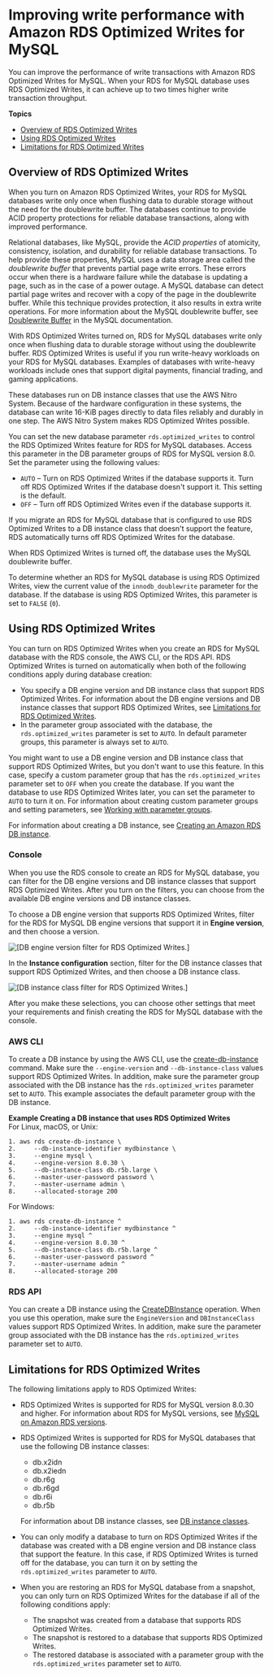 # Improving write performance with Amazon RDS Optimized Writes for MySQL<a name="rds-optimized-writes"></a>

You can improve the performance of write transactions with Amazon RDS Optimized Writes for MySQL\. When your RDS for MySQL database uses RDS Optimized Writes, it can achieve up to two times higher write transaction throughput\.

**Topics**
+ [Overview of RDS Optimized Writes](#rds-optimized-writes-overview)
+ [Using RDS Optimized Writes](#rds-optimized-writes-using)
+ [Limitations for RDS Optimized Writes](#rds-optimized-writes-limitations)

## Overview of RDS Optimized Writes<a name="rds-optimized-writes-overview"></a>

When you turn on Amazon RDS Optimized Writes, your RDS for MySQL databases write only once when flushing data to durable storage without the need for the doublewrite buffer\. The databases continue to provide ACID property protections for reliable database transactions, along with improved performance\.

Relational databases, like MySQL, provide the *ACID properties* of atomicity, consistency, isolation, and durability for reliable database transactions\. To help provide these properties, MySQL uses a data storage area called the *doublewrite buffer* that prevents partial page write errors\. These errors occur when there is a hardware failure while the database is updating a page, such as in the case of a power outage\. A MySQL database can detect partial page writes and recover with a copy of the page in the doublewrite buffer\. While this technique provides protection, it also results in extra write operations\. For more information about the MySQL doublewrite buffer, see [Doublewrite Buffer](https://dev.mysql.com/doc/refman/8.0/en/innodb-doublewrite-buffer.html) in the MySQL documentation\.

With RDS Optimized Writes turned on, RDS for MySQL databases write only once when flushing data to durable storage without using the doublewrite buffer\. RDS Optimized Writes is useful if you run write\-heavy workloads on your RDS for MySQL databases\. Examples of databases with write\-heavy workloads include ones that support digital payments, financial trading, and gaming applications\.

These databases run on DB instance classes that use the AWS Nitro System\. Because of the hardware configuration in these systems, the database can write 16\-KiB pages directly to data files reliably and durably in one step\. The AWS Nitro System makes RDS Optimized Writes possible\.

You can set the new database parameter `rds.optimized_writes` to control the RDS Optimized Writes feature for RDS for MySQL databases\. Access this parameter in the DB parameter groups of RDS for MySQL version 8\.0\. Set the parameter using the following values:
+ `AUTO` – Turn on RDS Optimized Writes if the database supports it\. Turn off RDS Optimized Writes if the database doesn't support it\. This setting is the default\.
+ `OFF` – Turn off RDS Optimized Writes even if the database supports it\.

If you migrate an RDS for MySQL database that is configured to use RDS Optimized Writes to a DB instance class that doesn't support the feature, RDS automatically turns off RDS Optimized Writes for the database\.

When RDS Optimized Writes is turned off, the database uses the MySQL doublewrite buffer\.

To determine whether an RDS for MySQL database is using RDS Optimized Writes, view the current value of the `innodb_doublewrite` parameter for the database\. If the database is using RDS Optimized Writes, this parameter is set to `FALSE` \(`0`\)\.

## Using RDS Optimized Writes<a name="rds-optimized-writes-using"></a>

You can turn on RDS Optimized Writes when you create an RDS for MySQL database with the RDS console, the AWS CLI, or the RDS API\. RDS Optimized Writes is turned on automatically when both of the following conditions apply during database creation:
+ You specify a DB engine version and DB instance class that support RDS Optimized Writes\. For information about the DB engine versions and DB instance classes that support RDS Optimized Writes, see [Limitations for RDS Optimized Writes](#rds-optimized-writes-limitations)\.
+ In the parameter group associated with the database, the `rds.optimized_writes` parameter is set to `AUTO`\. In default parameter groups, this parameter is always set to `AUTO`\.

You might want to use a DB engine version and DB instance class that support RDS Optimized Writes, but you don't want to use this feature\. In this case, specify a custom parameter group that has the `rds.optimized_writes` parameter set to `OFF` when you create the database\. If you want the database to use RDS Optimized Writes later, you can set the parameter to `AUTO` to turn it on\. For information about creating custom parameter groups and setting parameters, see [Working with parameter groups](USER_WorkingWithParamGroups.md)\.

For information about creating a DB instance, see [Creating an Amazon RDS DB instance](USER_CreateDBInstance.md)\.

### Console<a name="rds-optimized-writes-using-console"></a>

When you use the RDS console to create an RDS for MySQL database, you can filter for the DB engine versions and DB instance classes that support RDS Optimized Writes\. After you turn on the filters, you can choose from the available DB engine versions and DB instance classes\.

To choose a DB engine version that supports RDS Optimized Writes, filter for the RDS for MySQL DB engine versions that support it in **Engine version**, and then choose a version\.

![\[DB engine version filter for RDS Optimized Writes.\]](http://docs.aws.amazon.com/AmazonRDS/latest/UserGuide/images/rds-optimized-writes-version-filter.png)

In the **Instance configuration** section, filter for the DB instance classes that support RDS Optimized Writes, and then choose a DB instance class\.

![\[DB instance class filter for RDS Optimized Writes.\]](http://docs.aws.amazon.com/AmazonRDS/latest/UserGuide/images/rds-optimized-writes-class-filter.png)

After you make these selections, you can choose other settings that meet your requirements and finish creating the RDS for MySQL database with the console\.

### AWS CLI<a name="rds-optimized-writes-using-cli"></a>

To create a DB instance by using the AWS CLI, use the [create\-db\-instance](https://docs.aws.amazon.com/cli/latest/reference/rds/create-db-instance.html) command\. Make sure the `--engine-version` and `--db-instance-class` values support RDS Optimized Writes\. In addition, make sure the parameter group associated with the DB instance has the `rds.optimized_writes` parameter set to `AUTO`\. This example associates the default parameter group with the DB instance\.

**Example Creating a DB instance that uses RDS Optimized Writes**  
For Linux, macOS, or Unix:  

```
1. aws rds create-db-instance \
2.     --db-instance-identifier mydbinstance \
3.     --engine mysql \
4.     --engine-version 8.0.30 \
5.     --db-instance-class db.r5b.large \
6.     --master-user-password password \
7.     --master-username admin \
8.     --allocated-storage 200
```
For Windows:  

```
1. aws rds create-db-instance ^
2.     --db-instance-identifier mydbinstance ^
3.     --engine mysql ^
4.     --engine-version 8.0.30 ^
5.     --db-instance-class db.r5b.large ^
6.     --master-user-password password ^
7.     --master-username admin ^
8.     --allocated-storage 200
```

### RDS API<a name="rds-optimized-writes-using-api"></a>

You can create a DB instance using the [ CreateDBInstance](https://docs.aws.amazon.com/AmazonRDS/latest/APIReference/API_CreateDBInstance.html) operation\. When you use this operation, make sure the `EngineVersion` and `DBInstanceClass` values support RDS Optimized Writes\. In addition, make sure the parameter group associated with the DB instance has the `rds.optimized_writes` parameter set to `AUTO`\. 

## Limitations for RDS Optimized Writes<a name="rds-optimized-writes-limitations"></a>

The following limitations apply to RDS Optimized Writes:
+ RDS Optimized Writes is supported for RDS for MySQL version 8\.0\.30 and higher\. For information about RDS for MySQL versions, see [MySQL on Amazon RDS versions](MySQL.Concepts.VersionMgmt.md)\.
+ RDS Optimized Writes is supported for RDS for MySQL databases that use the following DB instance classes:
  + db\.x2idn
  + db\.x2iedn
  + db\.r6g
  + db\.r6gd
  + db\.r6i
  + db\.r5b

  For information about DB instance classes, see [DB instance classes](Concepts.DBInstanceClass.md)\.
+ You can only modify a database to turn on RDS Optimized Writes if the database was created with a DB engine version and DB instance class that support the feature\. In this case, if RDS Optimized Writes is turned off for the database, you can turn it on by setting the `rds.optimized_writes` parameter to `AUTO`\.
+ When you are restoring an RDS for MySQL database from a snapshot, you can only turn on RDS Optimized Writes for the database if all of the following conditions apply:
  + The snapshot was created from a database that supports RDS Optimized Writes\.
  + The snapshot is restored to a database that supports RDS Optimized Writes\.
  + The restored database is associated with a parameter group with the `rds.optimized_writes` parameter set to `AUTO`\.